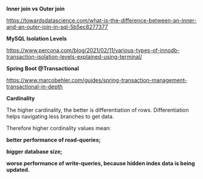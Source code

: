 **Inner join vs Outer join**

https://towardsdatascience.com/what-is-the-difference-between-an-inner-and-an-outer-join-in-sql-5b5ec8277377


**MySQL Isolation Levels**

https://www.percona.com/blog/2021/02/11/various-types-of-innodb-transaction-isolation-levels-explained-using-terminal/

**Spring Boot @Transactional**

https://www.marcobehler.com/guides/spring-transaction-management-transactional-in-depth


**Cardinality**

The higher cardinality, the better is differentiation of rows. Differentiation helps navigating less branches to get data.

Therefore higher cordinality values mean:

**better performance of read-queries;**

**bigger database size;**

**worse performance of write-queries, because hidden index data is being updated.**

